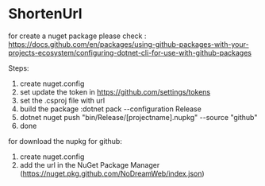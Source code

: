 # ShortenUrl

for create a nuget package please check :
https://docs.github.com/en/packages/using-github-packages-with-your-projects-ecosystem/configuring-dotnet-cli-for-use-with-github-packages

Steps:
1. create nuget.config
2. set update the token in https://github.com/settings/tokens
3. set the .csproj file with url
4. build the package :dotnet pack --configuration Release
5. dotnet nuget push "bin/Release/[projectname].nupkg" --source "github"
6. done

for download the nupkg for github:
1. create nuget.config
2. add the url in the NuGet Package Manager (https://nuget.pkg.github.com/NoDreamWeb/index.json)
